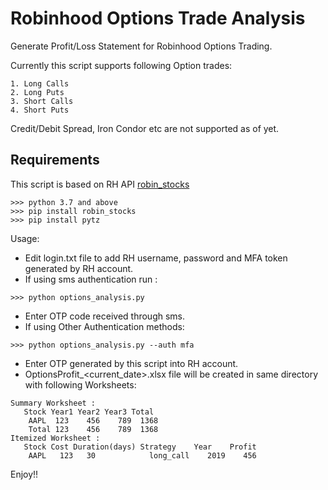 # Robinhood Options Trade Analysis
Generate Profit/Loss Statement for Robinhood Options Trading.

Currently this script supports following Option trades:

```
1. Long Calls 
2. Long Puts 
3. Short Calls 
4. Short Puts 
```
Credit/Debit Spread, Iron Condor etc are not supported as of yet.

## Requirements
This script is based on RH API [robin_stocks](https://github.com/jmfernandes/robin_stocks)
```
>>> python 3.7 and above
>>> pip install robin_stocks
>>> pip install pytz
```

Usage:

- Edit login.txt file to add RH username, password and MFA token generated by RH account.
- If using sms authentication run :
``` 
>>> python options_analysis.py 
```
- Enter OTP code received through sms.
- If using Other Authentication methods:
```
>>> python options_analysis.py --auth mfa
```
- Enter OTP generated by this script into RH account.
- OptionsProfit_<current_date>.xlsx file will be created in same directory with following Worksheets:
```
Summary Worksheet :
   Stock Year1 Year2 Year3 Total
    AAPL  123    456    789  1368
    Total 123    456    789  1368
Itemized Worksheet :
   Stock Cost Duration(days) Strategy    Year    Profit
    AAPL   123   30            long_call    2019    456
```

Enjoy!!
